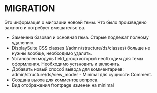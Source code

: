 # MIGRATION

Это информация о миграции новоей темы. Что было произведено важного и потребует вмешательства.

*  Заменена базовая и основная тема. Старые подлежат полному удалению.
*  DisplaySuite CSS classes (/admin/structure/ds/classes) больше не нужны вообще, необходимо удалить.
*  Установлен модуль field_group который необходим для темы оформления. Необходимо установить и включить.
*  Добавить новый способ вывода для комментариев: admin/structure/ds/view_modes - Minimal для сущности Comment.
*  Создана вьюха для комментов вопроса.
*  Вид отображения frontpage изменен на minimal